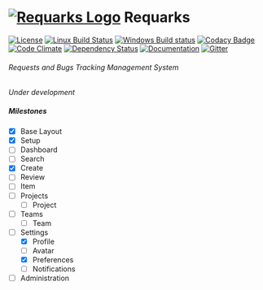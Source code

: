 # [![Requarks Logo](https://raw.githubusercontent.com/Requarks/requarks/master/assets/images/logo_50x50.png)](https://requarks.io/) Requarks
[![License](https://img.shields.io/badge/license-AGPLv3-blue.svg)](https://github.com/NGPixel/requarks/blob/master/LICENSE)
[![Linux Build Status](https://travis-ci.org/Requarks/requarks.svg?branch=master)](https://travis-ci.org/Requarks/requarks)
[![Windows Build status](https://ci.appveyor.com/api/projects/status/vsu1i5kkj3jpmn0h?svg=true)](https://ci.appveyor.com/project/NGPixel/requarks)
[![Codacy Badge](https://api.codacy.com/project/badge/grade/300c04a735e34b39a1be902693e69d1e)](https://www.codacy.com/app/Requarks/requarks)
[![Code Climate](https://codeclimate.com/github/Requarks/requarks/badges/gpa.svg)](https://codeclimate.com/github/Requarks/requarks)
[![Dependency Status](https://gemnasium.com/badges/github.com/Requarks/requarks.svg)](https://gemnasium.com/github.com/Requarks/requarks)
[![Documentation](http://inch-ci.org/github/requarks/requarks.svg?branch=master)](https://requarks.readme.io/)
[![Gitter](https://badges.gitter.im/Requarks/requarks.svg)](https://gitter.im/Requarks/requarks?utm_source=badge&utm_medium=badge&utm_campaign=pr-badge)

###### Requests and Bugs Tracking Management System
*Under development*

##### Milestones
- [x] Base Layout
- [x] Setup
- [ ] Dashboard
- [ ] Search
- [x] Create
- [ ] Review
- [ ] Item
- [ ] Projects
	- [ ] Project
- [ ] Teams
	- [ ] Team
- [ ] Settings
	- [x] Profile
	- [ ] Avatar
	- [x] Preferences
	- [ ] Notifications
- [ ] Administration
